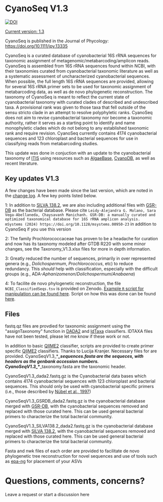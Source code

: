 # CyanoSeq V1.3

[![DOI](https://zenodo.org/badge/DOI/10.5281/zenodo.7864137.svg)](https://doi.org/10.5281/zenodo.7864137)

[Current version: 1.3](https://zenodo.org/record/)

CyanoSeq is published in the Journal of Phycology: https://doi.org/10.1111/jpy.13335

CyanoSeq is a curated database of cyanobacterial 16S rRNA sequences for taxonomic assignment of metagenomic/metabarcoding/amplicon reads. CyanoSeq is assembled from 16S rRNA sequences found within NCBI, with their taxonomies curated from cyanobacterial taxonomic literature as well as a systematic assessment of uncharacterized cyanobacterial sequences. When possible, the full length 16S rRNA sequences are provided, allowing for several 16S rRNA primer sets to be used for taxonomic assignment of metabarcoding data, as well as de novo phylogenetic reconstruction. The taxonomy of CyanoSeq is meant to reflect the current state of cyanobacterial taxonomy with curated clades of described and undescribed taxa. A provisional rank was given to those taxa that fell outside of the sensu stricto clade in an attempt to resolve polyphyletic ranks. CyanoSeq does not aim to revise cyanobacterial taxonomy nor become a taxonomic authority, rather it serves as a starting point to identify and name monophyletic clades which do not belong to any established taxonomic rank and require revision. CyanoSeq currently contains 4174 cyanobacterial sequences and 123 chloroplast and bacterial sequences for use in classifying reads from metabarcoding studies.

This update was done in conjuction with an update to the cyanobacterial taxonomy of [ITIS](https://itis.gov/) using resources such as [AlgaeBase](AlgaeBase.org), [CyanoDB](www.cyanodb.cz/), as well as recent literature. 

## Key updates V1.3
A few changes have been made since the last version, which are noted in the [change log](https://github.com/flefler/CyanoSeq/blob/main/ChangeLog.md). A few key points listed below.

1: In addition to [SILVA 138.2](https://www.arb-silva.de/), we are also including additional files with [GSR-DB](https://manichanh.vhir.org/gsrdb/index.php) as the bacterial database. Please cite ```Leidy-Alejandra G. Molano, Sara Vega-Abellaneda, Chaysavanh Manichanh. GSR-DB: a manually curated and optimized taxonomical database for 16S rRNA amplicon analysis. mSystems (2024) https://doi.org/10.1128/msystems.00950-23``` in addition to CyanoSeq if you use this version

2: The family Prochlorococcaceae has proven to be a headache for curation and now has its taxonomy modeled after GTDB R220 with some minor changes, see the Taxonomy_V1.3.xlsx files for more in depth information.

3: Greatly reduced the number of sequences, primarily in over represented genera (e.g., <I>Dolichospermum</I>, <I>Prochlorococcus</I>, etc) to reduce redundancy. This <I>should</I> help with classification, especially with the difficult groups (e.g., ADA-<I>Aphanizomenon</I>/<I>Dolichospermum</I>/<I>Anabaena</I>)

4: To facilite de novo phylogenetic reconstruction, the file ```NCBI_ClassifiedSeqs.tsv``` is provided on Zenodo. [Example ```R``` script for manipulation can be found here](https://github.com/flefler/CyanoSeq/blob/main/RetrivingSeqs.md). Script on how this was done can be found [here](https://github.com/flefler/CyanoSeq/blob/main/ScrapeNCBI_Classify.md).

## Files

fastq.qz files are provdied for taxonomic assignment using the "assignTaxonomy" function in [DADA2](https://benjjneb.github.io/dada2/tutorial.html) and [IdTaxa](https://microbiomejournal.biomedcentral.com/articles/10.1186/s40168-018-0521-5) classifiers. IDTAXA files have not been tested, please let me know if these work or not.

In addition to basic [QIIME2](https://docs.qiime2.org/2022.8/) classifier, scripts are  provided to create primer specific [QIIME2](https://docs.qiime2.org/2022.8/) classifiers. Thanks to Lucija Kranjer. Necessary files for are provided. CyanoSeqV1.3_\****\_sequences.fasta are the sequeces, with headers as the genbank accession numbers. CyanoSeqV1.3_\****\_taxonomy.fasta are the taxonomic header. 

CyanoSeqV1.3_dada2.fastq.gz is the Cyanobacterial data bases which contains 4174 cyanobacterial sequences with 123 chloroplast and bacterial sequences. This should only be used with cyanobacterial specific primers (i.e., those described by [Nübel et al., 1997](https://journals.asm.org/doi/10.1128/aem.63.8.3327-3332.1997)) 

CyanoSeqV1.3_GSRDB_dada2.fastq.gz is the cyanobacterial database merged with [GSR-DB](https://manichanh.vhir.org/gsrdb/index.php), with the cyanobacterial sequences removed and replaced with those curated here. This can be used general bacterial primers to characterize the total bacterial community. 

CyanoSeqV1.3_SILVA138.2_dada2.fastq.gz is the cyanobacterial database merged with [SILVA 138.2](https://www.arb-silva.de/), with the cyanobacterial sequences removed and replaced with those curated here. This can be used general bacterial primers to characterize the total bacterial community. 

Fasta and nwk files of each order are provided to facilitate de novo phylogenetic tree reconstruction for novel sequences and use of tools such as [epa-ng](https://github.com/pierrebarbera/epa-ng) for placement of your ASVs

# Questions, comments, concerns?

Leave a request or start a discussion here
